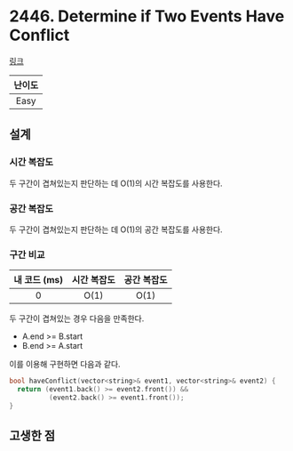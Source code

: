 # 2446. Determine if Two Events Have Conflict

[링크](https://leetcode.com/problems/determine-if-two-events-have-conflict/)

| 난이도 |
| :----: |
|  Easy  |

## 설계

### 시간 복잡도

두 구간이 겹쳐있는지 판단하는 데 O(1)의 시간 복잡도를 사용한다.

### 공간 복잡도

두 구간이 겹쳐있는지 판단하는 데 O(1)의 공간 복잡도를 사용한다.

### 구간 비교

| 내 코드 (ms) | 시간 복잡도 | 공간 복잡도 |
| :----------: | :---------: | :---------: |
|      0       |    O(1)     |    O(1)     |

두 구간이 겹쳐있는 경우 다음을 만족한다.

- A.end >= B.start
- B.end >= A.start

이를 이용해 구현하면 다음과 같다.

```cpp
bool haveConflict(vector<string>& event1, vector<string>& event2) {
  return (event1.back() >= event2.front()) &&
          (event2.back() >= event1.front());
}
```

## 고생한 점

